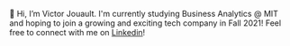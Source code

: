 👋 Hi, I’m Victor Jouault. I'm currently studying Business Analytics @ MIT and hoping to join a growing and exciting tech company in Fall 2021! Feel free to connect
with me on [Linkedin](https://www.linkedin.com/in/victor-jouault/ "Victor Jouault on Linkedin")!



